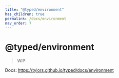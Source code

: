 ```yaml
---
title: "@typed/environment"
has_children: true
permalink: /docs/environment
nav_order: 7
---
```


# @typed/environment

> WIP

Docs: https://tylors.github.io/typed/docs/environment


